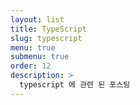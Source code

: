 ```yaml
---
layout: list
title: TypeScript 
slug: typescript
menu: true
submenu: true
order: 12
description: >
  typescript 에 관련 된 포스팅
---
```

